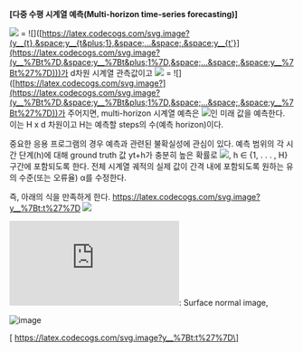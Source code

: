 **[다중 수평 시계열 예측(Multi-horizon time-series forecasting)]**

![]([https://latex.codecogs.com/svg.image?y__{t:t'}](https://latex.codecogs.com/svg.image?y__%7Bt:t%27%7D)) = ![]([https://latex.codecogs.com/svg.image?(y__{t},&space;y__{t&plus;1},&space;...&space;,&space;y__{t'}](https://latex.codecogs.com/svg.image?(y__%7Bt%7D,&space;y__%7Bt&plus;1%7D,&space;...&space;,&space;y__%7Bt%27%7D)))가 d차원 시계열 관측값이고 ![]([https://latex.codecogs.com/svg.image?y__{t:t'}](https://latex.codecogs.com/svg.image?y__%7Bt:t%27%7D)) = ![]([https://latex.codecogs.com/svg.image?](https://latex.codecogs.com/svg.image?(y__%7Bt%7D,&space;y__%7Bt&plus;1%7D,&space;...&space;,&space;y__%7Bt%27%7D))가 주어지면, multi-horizon 시계열 예측은 ![]([https://latex.codecogs.com/svg.image?\\hat{y}__{t'&plus;1:t'&plus;H}](https://latex.codecogs.com/svg.image?%5C%5Chat%7By%7D__%7Bt%27&plus;1:t%27&plus;H%7D))인 미래 값을 예측한다. 이는 H x d 차원이고 H는 예측할 steps의 수(예측 horizon)이다.

중요한 응용 프로그램의 경우 예측과 관련된 불확실성에 관심이 있다. 예측 범위의 각 시간 단계(h)에 대해
ground truth 값 yt+h가 충분히 높은 확률로 ![]([https://latex.codecogs.com/svg.image?[{\\hat{y}](https://latex.codecogs.com/svg.image?%5B%7B%5C%5Chat%7By%7D)}*{t+h}^{L},&space;{\hat{y}}*{t+h}^{U}]), h ∈ {1, . . . , H} 구간에 포함되도록 한다. 전체 시계열 궤적의 실제 값이 간격 내에 포함되도록 원하는 유의 수준(또는 오류율) α를 수정한다. 

즉, 아래의 식을 만족하게 한다.
https://latex.codecogs.com/svg.image?y__%7Bt:t%27%7D
![](https://latex.codecogs.com/svg.image?y__%7Bt:t%27%7D)

![](https://latex.codecogs.com/gif.latex?N): Surface normal image,
>
![image](https://user-images.githubusercontent.com/100551559/172048129-74053baf-9319-4d54-8be7-e523491d7f4b.png)

\[ https://latex.codecogs.com/svg.image?y__%7Bt:t%27%7D\]
